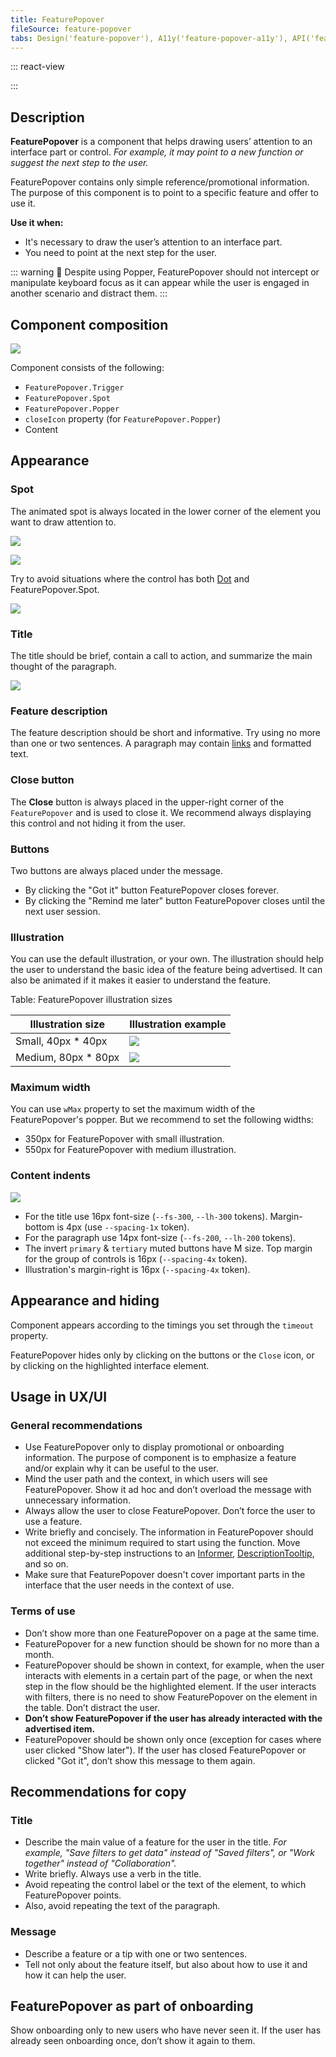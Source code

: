 ```yaml
---
title: FeaturePopover
fileSource: feature-popover
tabs: Design('feature-popover'), A11y('feature-popover-a11y'), API('feature-popover-api'), Example('feature-popover-code'), Changelog('feature-popover-changelog')
---
```


::: react-view

<script lang="tsx">
import React from 'react';

import Button from 'intergalactic/button';
import FeaturePopover from 'intergalactic/feature-popover';
import { Text } from 'intergalactic/typography';
import PlaygroundGeneration from '@components/PlaygroundGeneration';

const PLACEMENT = [
  'top-start',
  'top',
  'top-end',
  'right-start',
  'right',
  'right-end',
  'bottom-start',
  'bottom',
  'bottom-end',
  'left-start',
  'left',
  'left-end',
];

const App = PlaygroundGeneration((createGroupWidgets) => {
  const { bool, select, onChange } = createGroupWidgets('FeaturePopover');

  const closeIcon = bool({
    key: 'icon',
    defaultValue: true,
    label: 'Show Close button',
  });

  const visible = bool({
    key: 'visible',
    defaultValue: true,
    label: 'Visible',
  });

  const placement = select({
    key: 'placement',
    defaultValue: 'bottom-start',
    label: 'Placement',
    options: PLACEMENT.map((value) => ({
      name: value,
      value,
    })),
  });

  return (
    <FeaturePopover
      visible={visible}
      placement={placement}
      onVisibleChange={(v) => onChange('visible', v)}
      disablePortal
    >
      <FeaturePopover.Trigger>
        <Button>
          Open Popover
          {visible && <FeaturePopover.Spot />}
        </Button>
      </FeaturePopover.Trigger>
      <FeaturePopover.Popper closeIcon={closeIcon} wMax={250}>
        <Text size={200}>
          With this new feature, users can now enjoy improved user experience, or expanded capabilities.
        </Text>
      </FeaturePopover.Popper>
    </FeaturePopover>
  );
}, {filterProps: ['disablePortal']});
</script>

:::

## Description

**FeaturePopover** is a component that helps drawing users’ attention to an interface part or control. _For example, it may point to a new function or suggest the next step to the user._

FeaturePopover contains only simple reference/promotional information. The purpose of this component is to point to a specific feature and offer to use it.

**Use it when:**

- It's necessary to draw the user’s attention to an interface part.
- You need to point at the next step for the user.

::: warning
:rotating_light: Despite using Popper, FeaturePopover should not intercept or manipulate keyboard focus as it can appear while the user is engaged in another scenario and distract them.
:::

## Component composition

![](static/featurepopover-composition.png)

Component consists of the following:

- `FeaturePopover.Trigger`
- `FeaturePopover.Spot`
- `FeaturePopover.Popper`
- `closeIcon` property (for `FeaturePopover.Popper`)
- Content

## Appearance

### Spot

The animated spot is always located in the lower corner of the element you want to draw attention to.

![](static/spotlight-sizes.png)

![](static/spotlight-dot.png)

Try to avoid situations where the control has both [Dot](/components/dot/dot) and FeaturePopover.Spot.

![](static/spot-yes-no.png)

### Title

The title should be brief, contain a call to action, and summarize the main thought of the paragraph.

![](static/title-yes-no.png)

### Feature description

The feature description should be short and informative. Try using no more than one or two sentences. A paragraph may contain [links](/components/link/link) and formatted text.

### Close button

The **Close** button is always placed in the upper-right corner of the `FeaturePopover` and is used to close it. We recommend always displaying this control and not hiding it from the user.

### Buttons

Two buttons are always placed under the message.

- By clicking the "Got it" button FeaturePopover closes forever.
- By clicking the "Remind me later" button FeaturePopover closes until the next user session.

### Illustration

You can use the default illustration, or your own. The illustration should help the user to understand the basic idea of the feature being advertised. It can also be animated if it makes it easier to understand the feature.

Table: FeaturePopover illustration sizes

| Illustration size       | Illustration example              |
| ----------------------- | --------------------------------- |
| Small, 40px * 40px      | ![](static/spotlight-default.png) |
| Medium, 80px * 80px     | ![](static/spotlight-big.png)     |

### Maximum width

You can use `wMax` property to set the maximum width of the FeaturePopover's popper. But we recommend to set the following widths:

- 350px for FeaturePopover with small illustration.
- 550px for FeaturePopover with medium illustration.

### Content indents

![](static/spotlight-content-margins.png)

- For the title use 16px font-size (`--fs-300`, `--lh-300` tokens). Margin-bottom is 4px (use `--spacing-1x` token).
- For the paragraph use 14px font-size (`--fs-200`, `--lh-200` tokens).
- The invert `primary` & `tertiary` muted buttons have M size. Top margin for the group of controls is 16px (`--spacing-4x` token).
- Illustration's margin-right is 16px (`--spacing-4x` token).

## Appearance and hiding

Component appears according to the timings you set through the `timeout` property.

FeaturePopover hides only by clicking on the buttons or the `Close` icon, or by clicking on the highlighted interface element.

## Usage in UX/UI

### General recommendations

- Use FeaturePopover only to display promotional or onboarding information. The purpose of component is to emphasize a feature and/or explain why it can be useful to the user.
- Mind the user path and the context, in which users will see FeaturePopover. Show it ad hoc and don’t overload the message with unnecessary information.
- Always allow the user to close FeaturePopover. Don’t force the user to use a feature.
- Write briefly and concisely. The information in FeaturePopover should not exceed the minimum required to start using the function. Move additional step-by-step instructions to an [Informer](../../patterns/informer/informer), [DescriptionTooltip](../tooltip/tooltip.md), and so on.
- Make sure that FeaturePopover doesn't cover important parts in the interface that the user needs in the context of use.

### Terms of use

- Don’t show more than one FeaturePopover on a page at the same time.
- FeaturePopover for a new function should be shown for no more than a month.
- FeaturePopover should be shown in context, for example, when the user interacts with elements in a certain part of the page, or when the next step in the flow should be the highlighted element. If the user interacts with filters, there is no need to show FeaturePopover on the element in the table. Don’t distract the user.
- **Don’t show FeaturePopover if the user has already interacted with the advertised item.**
- FeaturePopover should be shown only once (exception for cases where user clicked "Show later"). If the user has closed FeaturePopover or clicked "Got it", don’t show this message to them again.

## Recommendations for copy

### Title

- Describe the main value of a feature for the user in the title. _For example, "Save filters to get data" instead of "Saved filters", or "Work together" instead of "Collaboration"._
- Write briefly. Always use a verb in the title.
- Avoid repeating the control label or the text of the element, to which FeaturePopover points.
- Also, avoid repeating the text of the paragraph.

### Message

- Describe a feature or a tip with one or two sentences.
- Tell not only about the feature itself, but also about how to use it and how it can help the user.

## FeaturePopover as part of onboarding

Show onboarding only to new users who have never seen it. If the user has already seen onboarding once, don’t show it again to them.

